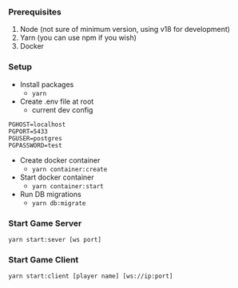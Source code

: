 ### Prerequisites

1. Node (not sure of minimum version, using v18 for development)
1. Yarn (you can use npm if you wish)
1. Docker

### Setup

- Install packages
  - `yarn`
- Create .env file at root
  - current dev config

```
PGHOST=localhost
PGPORT=5433
PGUSER=postgres
PGPASSWORD=test
```

- Create docker container
  - `yarn container:create`
- Start docker container
  - `yarn container:start`
- Run DB migrations
  - `yarn db:migrate`

### Start Game Server

`yarn start:sever [ws port]`

### Start Game Client

`yarn start:client [player name] [ws://ip:port]`
